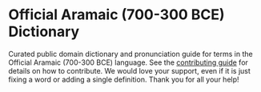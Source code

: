 
# Official Aramaic (700-300 BCE) Dictionary

Curated public domain dictionary and pronunciation guide for terms in the Official Aramaic (700-300 BCE) language. See the [contributing guide](https://github.com/drumworkteam/term/blob/make/.github/contributing.md) for details on how to contribute. We would love your support, even if it is just fixing a word or adding a single definition. Thank you for all your help!